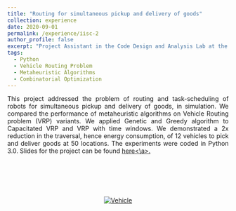 ```yaml
---
title: "Routing for simultaneous pickup and delivery of goods"
collection: experience
date: 2020-09-01
permalink: /experience/iisc-2
author_profile: false
excerpt: "Project Assistant in the Code Design and Analysis Lab at the Indian Institute of Science, Nov 2017 – July 2018."
tags:
  - Python
  - Vehicle Routing Problem
  - Metaheuristic Algorithms
  - Combinatorial Optimization
---
```


<!-- Short summary
====== -->

<div style="text-align: justify">

This project addressed the problem of routing and task-scheduling of robots for simultaneous pickup and delivery of goods, in simulation. We compared the performance of metaheuristic algorithms on Vehicle Routing problem (VRP) variants. We applied Genetic and Greedy algorithm to Capacitated VRP and VRP with time windows. We demonstrated a 2x reduction in the traversal, hence energy consumption, of 12 vehicles to pick and deliver goods at 50 locations. The experiments were coded in Python 3.0. Slides for the project can be found <a href="https://prabhasak.github.io/files/E2-Robot_indoor_routing_7.pdf">here<\a>.

</div>

<br><br> <br><br>
<p align="center">
<img src="https://prabhasak.github.io/files/E2-vehicle.png" alt="Vehicle"/>
</p>